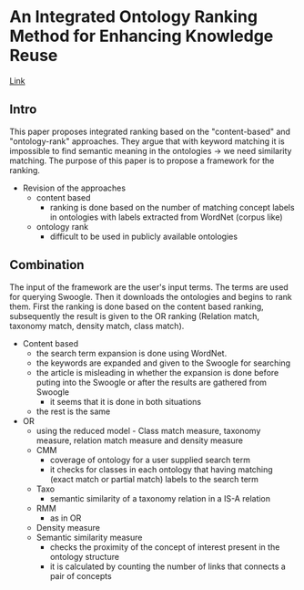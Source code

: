 # An Integrated Ontology Ranking Method for Enhancing Knowledge Reuse

[Link](https://www.researchgate.net/publication/289725459_An_Integrated_Ontology_Ranking_Method_for_Enhancing_Knowledge_Reuse)

## Intro

This paper proposes integrated ranking based on the "content-based" and "ontology-rank" approaches.
They argue that with keyword matching it is impossible to find semantic meaning in the ontologies -> we need similarity matching.
The purpose of this paper is to propose a framework for the ranking.

- Revision of the approaches
  - content based
    - ranking is done based on the number of matching concept labels in ontologies with labels extracted from WordNet (corpus like)
  - ontology rank
    - difficult to be used in publicly available ontologies

## Combination

The input of the framework are the user's input terms.
The terms are used for querying Swoogle.
Then it downloads the ontologies and begins to rank them.
First the ranking is done based on the content based ranking, subsequently the result is given to the OR ranking (Relation match, taxonomy match, density match, class match).

- Content based 
  - the search term expansion is done using WordNet.
  - the keywords are expanded and given to the Swoogle for searching
  - the article is misleading in whether the expansion is done before puting into the Swoogle or after the results are gathered from Swoogle
    - it seems that it is done in both situations
  - the rest is the same
- OR
  - using the reduced model - Class match measure, taxonomy measure, relation match measure and density measure
  - CMM
    - coverage of ontology for a user supplied search term
    - it checks for classes in each ontology that having matching (exact match or partial match) labels to the search term
  - Taxo
    - semantic similarity of a taxonomy relation in a IS-A relation
  - RMM
    - as in OR
  - Density measure
  - Semantic similarity measure
    - checks the proximity of the concept of interest present in the ontology structure
    - it is calculated by counting the number of links that connects a pair of concepts
